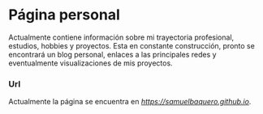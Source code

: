 # Página personal
Actualmente contiene información sobre mi trayectoria profesional, estudios, hobbies y proyectos.
Esta en constante construcción, pronto se encontrará un blog personal, enlaces a las principales redes y eventualmente visualizaciones de mis proyectos.

### Url
Actualmente la página se encuentra en _https://samuelbaquero.github.io_.


